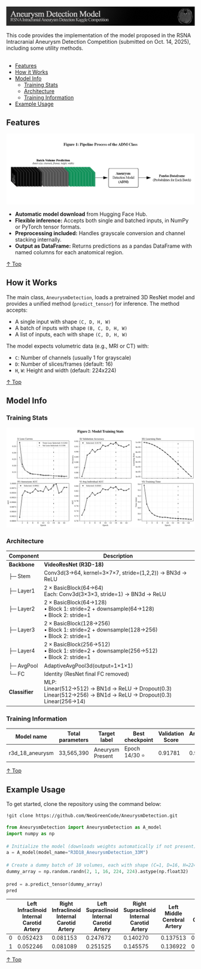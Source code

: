 <a id="top"></a>
![banner](figures/banner.png)

This code provides the implementation of the model proposed in the RSNA Intracranial Aneurysm Detection Competition (submitted on Oct. 14, 2025), including some utility methods.

##  
* [Features](#features)
* [How it Works](#how-it-works)
* [Model Info](#model-info)
  * [Training Stats](#training-stats)
  * [Architecture](#architecture)
  * [Training Information](#training-information)
* [Example Usage](#example-usage)
  
## Features
![pipeline](figures/pipeline.png)

- **Automatic model download** from Hugging Face Hub.
- **Flexible inference:** Accepts both single and batched inputs, in NumPy or PyTorch tensor formats.
- **Preprocessing included:** Handles grayscale conversion and channel stacking internally.
- **Output as DataFrame:** Returns predictions as a pandas DataFrame with named columns for each anatomical region.
  
[↑ Top](#top)

## How it Works

The main class, `AneurysmDetection`, loads a pretrained 3D ResNet model and provides a unified method (`predict_tensor`) for inference. The method accepts:
- A single input with shape `(C, D, H, W)`
- A batch of inputs with shape `(B, C, D, H, W)`
- A list of inputs, each with shape `(C, D, H, W)`

The model expects volumetric data (e.g., MRI or CT) with:
- `C`: Number of channels (usually 1 for grayscale)
- `D`: Number of slices/frames (default: 16)
- `H`, `W`: Height and width (default: 224x224)
  
[↑ Top](#top)

## Model Info
### Training Stats

![stats](figures/model_training_stats.png)

### Architecture

| Component       | Description                                                                 |
|-----------------|-----------------------------------------------------------------------------|
| **Backbone**    | **VideoResNet (R3D-18)**                                                    |
| ├─ Stem         | Conv3d(3→64, kernel=3×7×7, stride=(1,2,2)) → BN3d → ReLU                   |
| ├─ Layer1       | 2 × BasicBlock(64→64)<br>Each: Conv3d(3×3×3, stride=1) → BN3d → ReLU       |
| ├─ Layer2       | 2 × BasicBlock(64→128)<br>• Block 1: stride=2 + downsample(64→128)<br>• Block 2: stride=1 |
| ├─ Layer3       | 2 × BasicBlock(128→256)<br>• Block 1: stride=2 + downsample(128→256)<br>• Block 2: stride=1 |
| ├─ Layer4       | 2 × BasicBlock(256→512)<br>• Block 1: stride=2 + downsample(256→512)<br>• Block 2: stride=1 |
| ├─ AvgPool      | AdaptiveAvgPool3d(output=1×1×1)                                            |
| └─ FC           | Identity (ResNet final FC removed)                                         |
| **Classifier**  | MLP:<br>Linear(512→512) → BN1d → ReLU → Dropout(0.3)<br>Linear(512→256) → BN1d → ReLU → Dropout(0.3)<br>Linear(256→14) |

### Training Information

| Model name         | Total parameters | Target label      | Best checkpoint    | Validation Score | Aneurysm AUC | Mean AUC | Optimizer  | Scheduler          | Learning rate | Weight decay | Accumulation | Early stopping | Class weight | Combined loss      | Cross-validation   |
|---------------------|------------------|-------------------|--------------------|------------------|--------------|----------|------------|---------------------|---------------|--------------|--------------|----------------|--------------|--------------------|--------------------|
| r3d_18_aneurysm     | 33,565,390       | Aneurysm Present  | Epoch 14/30 ⭐      | 0.91781          | 0.99916      | 0.83645  | AdamW      | CosineAnnealingLR  | 1e-4          | 1e-4         | 4            | 5              | 3.0          | Yes (focal=0.3)    | 10-fold (k=10)     |

[↑ Top](#top)

##  Example Usage
To get started, clone the repository using the command below:

```bash
!git clone https://github.com/NeoGreenCode/AneurysmDetection.git
```

```python
from AneurysmDetection import AneurysmDetection as A_model
import numpy as np

# Initialize the model (downloads weights automatically if not present)
a = A_model(model_name="R3D18_AneurysmDetection_33M")

# Create a dummy batch of 10 volumes, each with shape (C=1, D=16, H=224, W=224)
dummy_array = np.random.randn(2, 1, 16, 224, 224).astype(np.float32)

pred = a.predict_tensor(dummy_array)
pred
```
|   | Left Infraclinoid Internal Carotid Artery | Right Infraclinoid Internal Carotid Artery | Left Supraclinoid Internal Carotid Artery | Right Supraclinoid Internal Carotid Artery | Left Middle Cerebral Artery | Right Middle Cerebral Artery | Anterior Communicating Artery | Left Anterior Cerebral Artery | Right Anterior Cerebral Artery | Left Posterior Communicating Artery | Right Posterior Communicating Artery | Basilar Tip | Other Posterior Circulation | Aneurysm Present |
|---|-------------------------------------------|--------------------------------------------|-------------------------------------------|--------------------------------------------|-----------------------------|------------------------------|-------------------------------|-------------------------------|--------------------------------|-------------------------------------|--------------------------------------|-------------|-----------------------------|------------------|
| 0 | 0.052423                                 | 0.081153                                   | 0.247672                                  | 0.140270                                   | 0.137513                    | 0.159553                     | 0.133901                      | 0.046614                      | 0.042221                         | 0.024711                            | 0.041733                             | 0.040193    | 0.046926                    | 0.598635         |
| 1 | 0.052246                                 | 0.081089                                   | 0.251525                                  | 0.145575                                   | 0.136922                    | 0.160558                     | 0.136903                      | 0.045311                      | 0.042342                         | 0.024428                            | 0.042559                             | 0.040697    | 0.047657                    | 0.602177         |


[↑ Top](#top)

